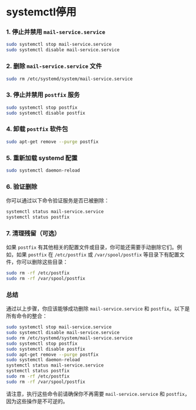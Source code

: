 # systemctl停用

### 1. 停止并禁用 `mail-service.service`
```bash
sudo systemctl stop mail-service.service
sudo systemctl disable mail-service.service
```

### 2. 删除 `mail-service.service` 文件
```bash
sudo rm /etc/systemd/system/mail-service.service
```

### 3. 停止并禁用 `postfix` 服务
```bash
sudo systemctl stop postfix
sudo systemctl disable postfix
```

### 4. 卸载 `postfix` 软件包
```bash
sudo apt-get remove --purge postfix
```

### 5. 重新加载 systemd 配置
```bash
sudo systemctl daemon-reload
```

### 6. 验证删除
你可以通过以下命令验证服务是否已被删除：
```bash
systemctl status mail-service.service
systemctl status postfix
```

### 7. 清理残留（可选）
如果 `postfix` 有其他相关的配置文件或目录，你可能还需要手动删除它们。例如，如果 `postfix` 在 `/etc/postfix` 或 `/var/spool/postfix` 等目录下有配置文件，你可以删除这些目录：
```bash
sudo rm -rf /etc/postfix
sudo rm -rf /var/spool/postfix
```

### 总结
通过以上步骤，你应该能够成功删除 `mail-service.service` 和 `postfix`。以下是所有命令的整合：

```bash
sudo systemctl stop mail-service.service
sudo systemctl disable mail-service.service
sudo rm /etc/systemd/system/mail-service.service
sudo systemctl stop postfix
sudo systemctl disable postfix
sudo apt-get remove --purge postfix
sudo systemctl daemon-reload
systemctl status mail-service.service
systemctl status postfix
sudo rm -rf /etc/postfix
sudo rm -rf /var/spool/postfix
```

请注意，执行这些命令前请确保你不再需要 `mail-service.service` 和 `postfix`，因为这些操作是不可逆的。